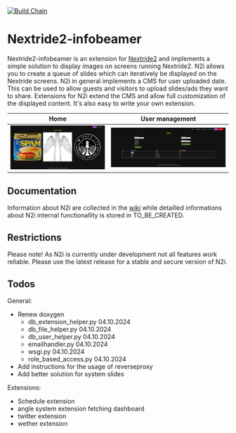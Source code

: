 [![Build Chain](https://github.com/HackerspaceBielefeld/Nextride2-infobeamer/actions/workflows/ci.yml/badge.svg)](https://github.com/HackerspaceBielefeld/Nextride2-infobeamer/actions/workflows/ci.yml)

# Nextride2-infobeamer
Nextride2-infobeamer is an extension for [Nextride2](https://github.com/HackerspaceBielefeld/Nextride2) and implements a simple solution to display images on screens running Nextride2. N2i allows you to create a queue of slides which can iteratively be displayed on the Nextride screens. N2i in general implements a CMS for user uploaded date. This can be used to allow guests and visitors to upload slides/ads they want to share. Extensions for N2i extend the CMS and allow full customization of the displayed content. It's also easy to write your own extension.

| Home       | User management |
|------------|-----------------|
| <img src="assets/home.png" width="1920"/> | <img src="assets/management_users.png" width="1920"/> |

## Documentation
Information about N2i are collected in the [wiki](https://github.com/HackerspaceBielefeld/Nextride2-infobeamer/wiki)
while detailled informations about N2i internal functionallity is stored in TO_BE_CREATED.

## Restrictions
Please note! As N2i is currently under development not all features work reliable.
Please use the latest release for a stable and secure version of N2i.

## Todos
General:
* Renew doxygen
    * db_extension_helper.py 04.10.2024
    * db_file_helper.py 04.10.2024
    * db_user_helper.py 04.10.2024
    * emailhandler.py 04.10.2024
    * wsgi.py 04.10.2024
    * role_based_access.py 04.10.2024
* Add instructions for the usage of reverseproxy
* Add better solution for system slides

Extensions:
* Schedule extension
* angle system extension fetching dashboard
* twitter extension
* wether extension
